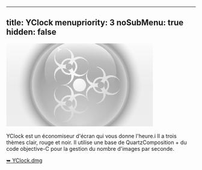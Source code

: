 -----
title: YClock
menupriority: 3
noSubMenu: true
hidden: false
-----

[ ![Screenshot](/Scratch/img/softwares/yclock/screenshot1.png 'screenshot') ][yclock]

YClock est un économiseur d'écran qui vous donne l'heure.i
Il a trois thèmes clair, rouge et noir.
Il utilise une base de QuartzComposition + du code objective-C pour la gestion du nombre d'images par seconde.

[<span class="nicer">&#x27A5;</span> YClock.dmg][yclock]

[yclock]: /Scratch/files/YClock.dmg
